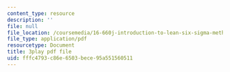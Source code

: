 ```yaml
---
content_type: resource
description: ''
file: null
file_location: /coursemedia/16-660j-introduction-to-lean-six-sigma-methods-january-iap-2012/fffc4793c86e6503bece95a551560511_c6-ybCfU6Zc.pdf
file_type: application/pdf
resourcetype: Document
title: 3play pdf file
uid: fffc4793-c86e-6503-bece-95a551560511
---
```


